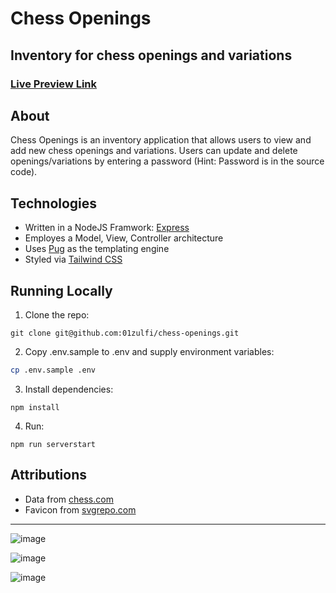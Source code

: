# Chess Openings
## Inventory for chess openings and variations

### [Live Preview Link](https://chess-openings-app.herokuapp.com/)

## About

Chess Openings is an inventory application that allows users to view and add new chess openings and variations. Users can update and delete openings/variations by entering a password (Hint: Password is in the source code).

## Technologies

  - Written in a NodeJS Framwork: [Express](https://expressjs.com/)
  - Employes a Model, View, Controller architecture 
  - Uses [Pug](https://pugjs.org/api/getting-started.html) as the templating engine
  - Styled via [Tailwind CSS](https://tailwindcss.com/)

## Running Locally

1. Clone the repo: 
```
git clone git@github.com:01zulfi/chess-openings.git
```
2. Copy .env.sample to .env and supply environment variables: 
```bash
cp .env.sample .env
```
3. Install dependencies:
```
npm install
```
4. Run:
```
npm run serverstart
```

## Attributions

- Data from [chess.com](https://www.chess.com)
- Favicon from [svgrepo.com](https://www.svgrepo.com/)

------

![image](https://user-images.githubusercontent.com/85733202/166450201-77975529-4a87-44d9-a4e8-5d3ba696eb3e.png)

![image](https://user-images.githubusercontent.com/85733202/166450359-b15f0fc1-64d2-470d-8500-57b5e41514dd.png)

![image](https://user-images.githubusercontent.com/85733202/166450484-6f812f65-d47d-4ff6-ac75-86c2b7e90235.png)
